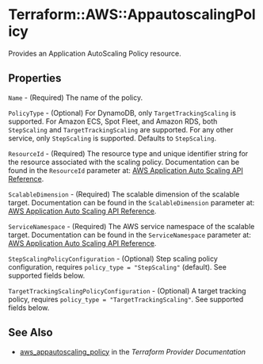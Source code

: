 # Terraform::AWS::AppautoscalingPolicy

Provides an Application AutoScaling Policy resource.

## Properties

`Name` - (Required) The name of the policy.

`PolicyType` - (Optional) For DynamoDB, only `TargetTrackingScaling` is supported. For Amazon ECS, Spot Fleet, and Amazon RDS, both `StepScaling` and `TargetTrackingScaling` are supported. For any other service, only `StepScaling` is supported. Defaults to `StepScaling`.

`ResourceId` - (Required) The resource type and unique identifier string for the resource associated with the scaling policy. Documentation can be found in the `ResourceId` parameter at: [AWS Application Auto Scaling API Reference](http://docs.aws.amazon.com/ApplicationAutoScaling/latest/APIReference/API_RegisterScalableTarget.html#API_RegisterScalableTarget_RequestParameters).

`ScalableDimension` - (Required) The scalable dimension of the scalable target. Documentation can be found in the `ScalableDimension` parameter at: [AWS Application Auto Scaling API Reference](http://docs.aws.amazon.com/ApplicationAutoScaling/latest/APIReference/API_RegisterScalableTarget.html#API_RegisterScalableTarget_RequestParameters).

`ServiceNamespace` - (Required) The AWS service namespace of the scalable target. Documentation can be found in the `ServiceNamespace` parameter at: [AWS Application Auto Scaling API Reference](http://docs.aws.amazon.com/ApplicationAutoScaling/latest/APIReference/API_RegisterScalableTarget.html#API_RegisterScalableTarget_RequestParameters).

`StepScalingPolicyConfiguration` - (Optional) Step scaling policy configuration, requires `policy_type = "StepScaling"` (default). See supported fields below.

`TargetTrackingScalingPolicyConfiguration` - (Optional) A target tracking policy, requires `policy_type = "TargetTrackingScaling"`. See supported fields below.


## See Also

* [aws_appautoscaling_policy](https://www.terraform.io/docs/providers/aws/r/appautoscaling_policy.html) in the _Terraform Provider Documentation_